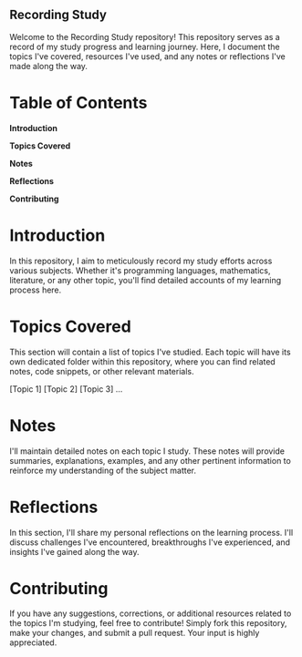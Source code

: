 ## Recording Study
Welcome to the Recording Study repository! This repository serves as a record of my study progress and learning journey. Here, I document the topics I've covered, resources I've used, and any notes or reflections I've made along the way.

# Table of Contents
**Introduction**

**Topics Covered**

**Notes**

**Reflections**

**Contributing**

# Introduction

In this repository, I aim to meticulously record my study efforts across various subjects. Whether it's programming languages, mathematics, literature, or any other topic, you'll find detailed accounts of my learning process here.

# Topics Covered
This section will contain a list of topics I've studied. Each topic will have its own dedicated folder within this repository, where you can find related notes, code snippets, or other relevant materials.

[Topic 1]
[Topic 2]
[Topic 3]
...

# Notes
I'll maintain detailed notes on each topic I study. These notes will provide summaries, explanations, examples, and any other pertinent information to reinforce my understanding of the subject matter.

# Reflections
In this section, I'll share my personal reflections on the learning process. I'll discuss challenges I've encountered, breakthroughs I've experienced, and insights I've gained along the way.

# Contributing
If you have any suggestions, corrections, or additional resources related to the topics I'm studying, feel free to contribute! Simply fork this repository, make your changes, and submit a pull request. Your input is highly appreciated.
